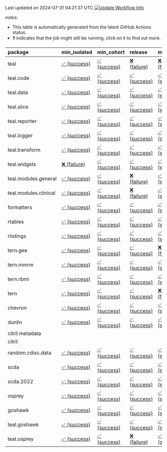 Last updated on 2024-07-31 04:21:37 UTC [![Update Workflow
Info](https://github.com/averissimo/verdepcheck-status/actions/workflows/update.yaml/badge.svg)](https://github.com/averissimo/verdepcheck-status/actions/workflows/update.yaml)

*notes:*

-   This table is automatically generated from the latest GitHub Actions
    status.
-   ❓ indicates that the job might still be running, click on it to
    find out more.

<table>
<colgroup>
<col style="width: 4%" />
<col style="width: 23%" />
<col style="width: 23%" />
<col style="width: 23%" />
<col style="width: 23%" />
</colgroup>
<thead>
<tr class="header">
<th style="text-align: left;">package</th>
<th style="text-align: left;">min_isolated</th>
<th style="text-align: left;">min_cohort</th>
<th style="text-align: left;">release</th>
<th style="text-align: left;">max</th>
</tr>
</thead>
<tbody>
<tr class="odd">
<td style="text-align: left;">teal</td>
<td
style="text-align: left;"><a href="https://github.com/insightsengineering/teal/actions/runs/10128713963/job/28007913680">✅
(success)</a></td>
<td
style="text-align: left;"><a href="https://github.com/insightsengineering/teal/actions/runs/10128713963/job/28007913832">✅
(success)</a></td>
<td
style="text-align: left;"><a href="https://github.com/insightsengineering/teal/actions/runs/10128713963/job/28007913880">❌
(failure)</a></td>
<td
style="text-align: left;"><a href="https://github.com/insightsengineering/teal/actions/runs/10128713963/job/28007913769">❌
(failure)</a></td>
</tr>
<tr class="even">
<td style="text-align: left;">teal.code</td>
<td
style="text-align: left;"><a href="https://github.com/insightsengineering/teal.code/actions/runs/10128716154/job/28007918243">✅
(success)</a></td>
<td
style="text-align: left;"><a href="https://github.com/insightsengineering/teal.code/actions/runs/10128716154/job/28007918378">✅
(success)</a></td>
<td
style="text-align: left;"><a href="https://github.com/insightsengineering/teal.code/actions/runs/10128716154/job/28007918314">✅
(success)</a></td>
<td
style="text-align: left;"><a href="https://github.com/insightsengineering/teal.code/actions/runs/10128716154/job/28007918161">✅
(success)</a></td>
</tr>
<tr class="odd">
<td style="text-align: left;">teal.data</td>
<td
style="text-align: left;"><a href="https://github.com/insightsengineering/teal.data/actions/runs/10128717995/job/28007921376">✅
(success)</a></td>
<td
style="text-align: left;"><a href="https://github.com/insightsengineering/teal.data/actions/runs/10128717995/job/28007921258">✅
(success)</a></td>
<td
style="text-align: left;"><a href="https://github.com/insightsengineering/teal.data/actions/runs/10128717995/job/28007921424">✅
(success)</a></td>
<td
style="text-align: left;"><a href="https://github.com/insightsengineering/teal.data/actions/runs/10128717995/job/28007921342">✅
(success)</a></td>
</tr>
<tr class="even">
<td style="text-align: left;">teal.slice</td>
<td
style="text-align: left;"><a href="https://github.com/insightsengineering/teal.slice/actions/runs/10128723527/job/28007932838">✅
(success)</a></td>
<td
style="text-align: left;"><a href="https://github.com/insightsengineering/teal.slice/actions/runs/10128723527/job/28007932778">✅
(success)</a></td>
<td
style="text-align: left;"><a href="https://github.com/insightsengineering/teal.slice/actions/runs/10128723527/job/28007932892">✅
(success)</a></td>
<td
style="text-align: left;"><a href="https://github.com/insightsengineering/teal.slice/actions/runs/10128723527/job/28007932692">✅
(success)</a></td>
</tr>
<tr class="odd">
<td style="text-align: left;">teal.reporter</td>
<td
style="text-align: left;"><a href="https://github.com/insightsengineering/teal.reporter/actions/runs/10128719633/job/28007925360">✅
(success)</a></td>
<td
style="text-align: left;"><a href="https://github.com/insightsengineering/teal.reporter/actions/runs/10128719633/job/28007925201">✅
(success)</a></td>
<td
style="text-align: left;"><a href="https://github.com/insightsengineering/teal.reporter/actions/runs/10128719633/job/28007925444">✅
(success)</a></td>
<td
style="text-align: left;"><a href="https://github.com/insightsengineering/teal.reporter/actions/runs/10128719633/job/28007925297">✅
(success)</a></td>
</tr>
<tr class="even">
<td style="text-align: left;">teal.logger</td>
<td
style="text-align: left;"><a href="https://github.com/insightsengineering/teal.logger/actions/runs/10128716069/job/28007918070">✅
(success)</a></td>
<td
style="text-align: left;"><a href="https://github.com/insightsengineering/teal.logger/actions/runs/10128716069/job/28007918232">✅
(success)</a></td>
<td
style="text-align: left;"><a href="https://github.com/insightsengineering/teal.logger/actions/runs/10128716069/job/28007918156">✅
(success)</a></td>
<td
style="text-align: left;"><a href="https://github.com/insightsengineering/teal.logger/actions/runs/10128716069/job/28007917999">✅
(success)</a></td>
</tr>
<tr class="odd">
<td style="text-align: left;">teal.transform</td>
<td
style="text-align: left;"><a href="https://github.com/insightsengineering/teal.transform/actions/runs/10128721361/job/28007928940">✅
(success)</a></td>
<td
style="text-align: left;"><a href="https://github.com/insightsengineering/teal.transform/actions/runs/10128721361/job/28007928802">✅
(success)</a></td>
<td
style="text-align: left;"><a href="https://github.com/insightsengineering/teal.transform/actions/runs/10128721361/job/28007929004">✅
(success)</a></td>
<td
style="text-align: left;"><a href="https://github.com/insightsengineering/teal.transform/actions/runs/10128721361/job/28007928875">✅
(success)</a></td>
</tr>
<tr class="even">
<td style="text-align: left;">teal.widgets</td>
<td
style="text-align: left;"><a href="https://github.com/insightsengineering/teal.widgets/actions/runs/10128732835/job/28007953197">❌
(failure)</a></td>
<td
style="text-align: left;"><a href="https://github.com/insightsengineering/teal.widgets/actions/runs/10128732835/job/28007953080">✅
(success)</a></td>
<td
style="text-align: left;"><a href="https://github.com/insightsengineering/teal.widgets/actions/runs/10128732835/job/28007953266">✅
(success)</a></td>
<td
style="text-align: left;"><a href="https://github.com/insightsengineering/teal.widgets/actions/runs/10128732835/job/28007952922">✅
(success)</a></td>
</tr>
<tr class="odd">
<td style="text-align: left;">teal.modules.general</td>
<td
style="text-align: left;"><a href="https://github.com/insightsengineering/teal.modules.general/actions/runs/10128715214/job/28007915840">✅
(success)</a></td>
<td
style="text-align: left;"><a href="https://github.com/insightsengineering/teal.modules.general/actions/runs/10128715214/job/28007915785">✅
(success)</a></td>
<td
style="text-align: left;"><a href="https://github.com/insightsengineering/teal.modules.general/actions/runs/10128715214/job/28007915881">❌
(failure)</a></td>
<td
style="text-align: left;"><a href="https://github.com/insightsengineering/teal.modules.general/actions/runs/10128715214/job/28007915733">✅
(success)</a></td>
</tr>
<tr class="even">
<td style="text-align: left;">teal.modules.clinical</td>
<td
style="text-align: left;"><a href="https://github.com/insightsengineering/teal.modules.clinical/actions/runs/10128727317/job/28007941847">✅
(success)</a></td>
<td
style="text-align: left;"><a href="https://github.com/insightsengineering/teal.modules.clinical/actions/runs/10128727317/job/28007941724">✅
(success)</a></td>
<td
style="text-align: left;"><a href="https://github.com/insightsengineering/teal.modules.clinical/actions/runs/10128727317/job/28007941988">❌
(failure)</a></td>
<td
style="text-align: left;"><a href="https://github.com/insightsengineering/teal.modules.clinical/actions/runs/10128727317/job/28007941561">✅
(success)</a></td>
</tr>
<tr class="odd">
<td style="text-align: left;">formatters</td>
<td
style="text-align: left;"><a href="https://github.com/insightsengineering/formatters/actions/runs/10128724468/job/28007935670">✅
(success)</a></td>
<td
style="text-align: left;"><a href="https://github.com/insightsengineering/formatters/actions/runs/10128724468/job/28007935538">✅
(success)</a></td>
<td
style="text-align: left;"><a href="https://github.com/insightsengineering/formatters/actions/runs/10128724468/job/28007935755">✅
(success)</a></td>
<td
style="text-align: left;"><a href="https://github.com/insightsengineering/formatters/actions/runs/10128724468/job/28007935613">✅
(success)</a></td>
</tr>
<tr class="even">
<td style="text-align: left;">rtables</td>
<td
style="text-align: left;"><a href="https://github.com/insightsengineering/rtables/actions/runs/10128714590/job/28007914968">✅
(success)</a></td>
<td
style="text-align: left;"><a href="https://github.com/insightsengineering/rtables/actions/runs/10128714590/job/28007914884">✅
(success)</a></td>
<td
style="text-align: left;"><a href="https://github.com/insightsengineering/rtables/actions/runs/10128714590/job/28007915065">✅
(success)</a></td>
<td
style="text-align: left;"><a href="https://github.com/insightsengineering/rtables/actions/runs/10128714590/job/28007914775">✅
(success)</a></td>
</tr>
<tr class="odd">
<td style="text-align: left;">rlistings</td>
<td
style="text-align: left;"><a href="https://github.com/insightsengineering/rlistings/actions/runs/10128718575/job/28007923721">✅
(success)</a></td>
<td
style="text-align: left;"><a href="https://github.com/insightsengineering/rlistings/actions/runs/10128718575/job/28007923434">✅
(success)</a></td>
<td
style="text-align: left;"><a href="https://github.com/insightsengineering/rlistings/actions/runs/10128718575/job/28007923556">✅
(success)</a></td>
<td
style="text-align: left;"><a href="https://github.com/insightsengineering/rlistings/actions/runs/10128718575/job/28007923653">✅
(success)</a></td>
</tr>
<tr class="even">
<td style="text-align: left;">tern.gee</td>
<td
style="text-align: left;"><a href="https://github.com/insightsengineering/tern.gee/actions/runs/10128726426/job/28007939162">✅
(success)</a></td>
<td
style="text-align: left;"><a href="https://github.com/insightsengineering/tern.gee/actions/runs/10128726426/job/28007939085">✅
(success)</a></td>
<td
style="text-align: left;"><a href="https://github.com/insightsengineering/tern.gee/actions/runs/10128726426/job/28007939202">✅
(success)</a></td>
<td
style="text-align: left;"><a href="https://github.com/insightsengineering/tern.gee/actions/runs/10128726426/job/28007939122">❌
(failure)</a></td>
</tr>
<tr class="odd">
<td style="text-align: left;">tern.mmrm</td>
<td
style="text-align: left;"><a href="https://github.com/insightsengineering/tern.mmrm/actions/runs/10128732685/job/28007953038">✅
(success)</a></td>
<td
style="text-align: left;"><a href="https://github.com/insightsengineering/tern.mmrm/actions/runs/10128732685/job/28007952856">✅
(success)</a></td>
<td
style="text-align: left;"><a href="https://github.com/insightsengineering/tern.mmrm/actions/runs/10128732685/job/28007953108">✅
(success)</a></td>
<td
style="text-align: left;"><a href="https://github.com/insightsengineering/tern.mmrm/actions/runs/10128732685/job/28007952939">✅
(success)</a></td>
</tr>
<tr class="even">
<td style="text-align: left;">tern.rbmi</td>
<td
style="text-align: left;"><a href="https://github.com/insightsengineering/tern.rbmi/actions/runs/10128724385/job/28007935568">✅
(success)</a></td>
<td
style="text-align: left;"><a href="https://github.com/insightsengineering/tern.rbmi/actions/runs/10128724385/job/28007935477">✅
(success)</a></td>
<td
style="text-align: left;"><a href="https://github.com/insightsengineering/tern.rbmi/actions/runs/10128724385/job/28007935634">✅
(success)</a></td>
<td
style="text-align: left;"><a href="https://github.com/insightsengineering/tern.rbmi/actions/runs/10128724385/job/28007935342">✅
(success)</a></td>
</tr>
<tr class="odd">
<td style="text-align: left;">tern</td>
<td
style="text-align: left;"><a href="https://github.com/insightsengineering/tern/actions/runs/10128719569/job/28007925341">✅
(success)</a></td>
<td
style="text-align: left;"><a href="https://github.com/insightsengineering/tern/actions/runs/10128719569/job/28007925283">✅
(success)</a></td>
<td
style="text-align: left;"><a href="https://github.com/insightsengineering/tern/actions/runs/10128719569/job/28007925425">✅
(success)</a></td>
<td
style="text-align: left;"><a href="https://github.com/insightsengineering/tern/actions/runs/10128719569/job/28007925212">❌
(failure)</a></td>
</tr>
<tr class="even">
<td style="text-align: left;">chevron</td>
<td
style="text-align: left;"><a href="https://github.com/insightsengineering/chevron/actions/runs/10128733344/job/28007953658">✅
(success)</a></td>
<td
style="text-align: left;"><a href="https://github.com/insightsengineering/chevron/actions/runs/10128733344/job/28007953606">✅
(success)</a></td>
<td
style="text-align: left;"><a href="https://github.com/insightsengineering/chevron/actions/runs/10128733344/job/28007953767">✅
(success)</a></td>
<td
style="text-align: left;"><a href="https://github.com/insightsengineering/chevron/actions/runs/10128733344/job/28007953711">✅
(success)</a></td>
</tr>
<tr class="odd">
<td style="text-align: left;">dunlin</td>
<td
style="text-align: left;"><a href="https://github.com/insightsengineering/dunlin/actions/runs/10128718351/job/28007922597">✅
(success)</a></td>
<td
style="text-align: left;"><a href="https://github.com/insightsengineering/dunlin/actions/runs/10128718351/job/28007922650">✅
(success)</a></td>
<td
style="text-align: left;"><a href="https://github.com/insightsengineering/dunlin/actions/runs/10128718351/job/28007922564">✅
(success)</a></td>
<td
style="text-align: left;"><a href="https://github.com/insightsengineering/dunlin/actions/runs/10128718351/job/28007922503">✅
(success)</a></td>
</tr>
<tr class="even">
<td style="text-align: left;">citril.metadata</td>
<td style="text-align: left;"></td>
<td style="text-align: left;"></td>
<td style="text-align: left;"></td>
<td style="text-align: left;"></td>
</tr>
<tr class="odd">
<td style="text-align: left;">citril</td>
<td style="text-align: left;"></td>
<td style="text-align: left;"></td>
<td style="text-align: left;"></td>
<td style="text-align: left;"></td>
</tr>
<tr class="even">
<td style="text-align: left;">random.cdisc.data</td>
<td
style="text-align: left;"><a href="https://github.com/insightsengineering/random.cdisc.data/actions/runs/10128723140/job/28007932094">✅
(success)</a></td>
<td
style="text-align: left;"><a href="https://github.com/insightsengineering/random.cdisc.data/actions/runs/10128723140/job/28007931901">✅
(success)</a></td>
<td
style="text-align: left;"><a href="https://github.com/insightsengineering/random.cdisc.data/actions/runs/10128723140/job/28007932170">✅
(success)</a></td>
<td
style="text-align: left;"><a href="https://github.com/insightsengineering/random.cdisc.data/actions/runs/10128723140/job/28007932023">✅
(success)</a></td>
</tr>
<tr class="odd">
<td style="text-align: left;">scda</td>
<td
style="text-align: left;"><a href="https://github.com/insightsengineering/scda/actions/runs/9729144400/job/26850665206">✅
(success)</a></td>
<td
style="text-align: left;"><a href="https://github.com/insightsengineering/scda/actions/runs/9729144400/job/26850665433">✅
(success)</a></td>
<td
style="text-align: left;"><a href="https://github.com/insightsengineering/scda/actions/runs/9729144400/job/26850665352">✅
(success)</a></td>
<td
style="text-align: left;"><a href="https://github.com/insightsengineering/scda/actions/runs/9729144400/job/26850665278">✅
(success)</a></td>
</tr>
<tr class="even">
<td style="text-align: left;">scda.2022</td>
<td
style="text-align: left;"><a href="https://github.com/insightsengineering/scda.2022/actions/runs/10128724871/job/28007936309">✅
(success)</a></td>
<td
style="text-align: left;"><a href="https://github.com/insightsengineering/scda.2022/actions/runs/10128724871/job/28007936259">✅
(success)</a></td>
<td
style="text-align: left;"><a href="https://github.com/insightsengineering/scda.2022/actions/runs/10128724871/job/28007936376">✅
(success)</a></td>
<td
style="text-align: left;"><a href="https://github.com/insightsengineering/scda.2022/actions/runs/10128724871/job/28007936198">✅
(success)</a></td>
</tr>
<tr class="odd">
<td style="text-align: left;">osprey</td>
<td
style="text-align: left;"><a href="https://github.com/insightsengineering/osprey/actions/runs/10128730285/job/28007947922">✅
(success)</a></td>
<td
style="text-align: left;"><a href="https://github.com/insightsengineering/osprey/actions/runs/10128730285/job/28007947631">✅
(success)</a></td>
<td
style="text-align: left;"><a href="https://github.com/insightsengineering/osprey/actions/runs/10128730285/job/28007947824">✅
(success)</a></td>
<td
style="text-align: left;"><a href="https://github.com/insightsengineering/osprey/actions/runs/10128730285/job/28007947739">✅
(success)</a></td>
</tr>
<tr class="even">
<td style="text-align: left;">goshawk</td>
<td
style="text-align: left;"><a href="https://github.com/insightsengineering/goshawk/actions/runs/10128724413/job/28007935636">✅
(success)</a></td>
<td
style="text-align: left;"><a href="https://github.com/insightsengineering/goshawk/actions/runs/10128724413/job/28007935450">✅
(success)</a></td>
<td
style="text-align: left;"><a href="https://github.com/insightsengineering/goshawk/actions/runs/10128724413/job/28007935696">✅
(success)</a></td>
<td
style="text-align: left;"><a href="https://github.com/insightsengineering/goshawk/actions/runs/10128724413/job/28007935537">✅
(success)</a></td>
</tr>
<tr class="odd">
<td style="text-align: left;">teal.goshawk</td>
<td
style="text-align: left;"><a href="https://github.com/insightsengineering/teal.goshawk/actions/runs/10149900025/job/28065807717">✅
(success)</a></td>
<td
style="text-align: left;"><a href="https://github.com/insightsengineering/teal.goshawk/actions/runs/10149900025/job/28065807391">✅
(success)</a></td>
<td
style="text-align: left;"><a href="https://github.com/insightsengineering/teal.goshawk/actions/runs/10149900025/job/28065807995">✅
(success)</a></td>
<td
style="text-align: left;"><a href="https://github.com/insightsengineering/teal.goshawk/actions/runs/10149900025/job/28065807021">✅
(success)</a></td>
</tr>
<tr class="even">
<td style="text-align: left;">teal.osprey</td>
<td
style="text-align: left;"><a href="https://github.com/insightsengineering/teal.osprey/actions/runs/10128728580/job/28007943588">✅
(success)</a></td>
<td
style="text-align: left;"><a href="https://github.com/insightsengineering/teal.osprey/actions/runs/10128728580/job/28007943799">✅
(success)</a></td>
<td
style="text-align: left;"><a href="https://github.com/insightsengineering/teal.osprey/actions/runs/10128728580/job/28007943744">❌
(failure)</a></td>
<td
style="text-align: left;"><a href="https://github.com/insightsengineering/teal.osprey/actions/runs/10128728580/job/28007943666">✅
(success)</a></td>
</tr>
</tbody>
</table>
